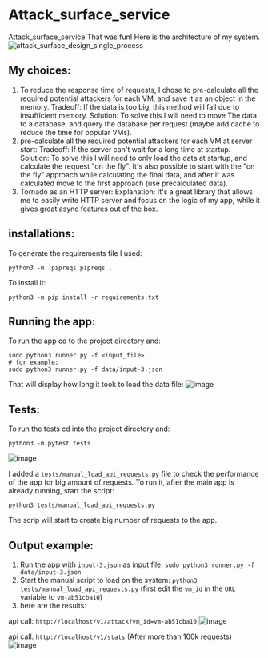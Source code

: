 # Attack_surface_service
Attack_surface_service That was fun!
Here is the architecture of my system.
![attack_surface_design_single_process](https://user-images.githubusercontent.com/35425887/126724467-eae657db-c406-465a-a03c-888948642351.png)

## My choices:
1. To reduce the response time of requests, I chose to pre-calculate all the required potential attackers for each VM, and save it as an object in the memory.
    Tradeoff: If the data is too big, this method will fail due to insufficient memory. 
    Solution: To solve this I will need to move The data to a database, and query the database per request (maybe add cache to reduce the time for popular VMs).
2. pre-calculate all the required potential attackers for each VM at server start:
    Tradeoff: If the server can't wait for a long time at startup. 
    Solution: To solve this I will need to only load the data at startup, and calculate the request "on the fly". It's also possible to start with the "on the fly" approach while calculating the final data, and after it was calculated move to the first approach (use precalculated data).
3. Tornado as an HTTP server:
    Explanation: It's a great library that allows me to easily write HTTP server and focus on the logic of my app, while it gives great async features out of the box. 



## installations:

To generate the requirements file I used:
```
python3 -m  pipreqs.pipreqs .
```

To install it:
```
python3 -m pip install -r requirements.txt
```


## Running the app:
To run the app cd to the project directory and:
```
sudo python3 runner.py -f <input_file>
# for example:
sudo python3 runner.py -f data/input-3.json
```
That will display how long it took to load the data file:
![image](https://user-images.githubusercontent.com/35425887/126723466-c587e77f-f259-4eed-b57b-11041aebeb0b.png)


## Tests:
To run the tests cd into the project directory and:
```
python3 -m pytest tests
```
![image](https://user-images.githubusercontent.com/35425887/126723654-06f36a3c-9d88-4503-8d8d-c7a61f8a401b.png)

I added a `tests/manual_load_api_requests.py` file to check the performance of the app for big amount of requests.
To run it, after the main app is already running, start the script:
```
python3 tests/manual_load_api_requests.py
```
The scrip will start to create big number of requests to the app.

## Output example:
1. Run the app with `input-3.json` as input file: `sudo python3 runner.py -f data/input-3.json`
2. Start the manual script to load on the system: `python3 tests/manual_load_api_requests.py` (first edit the `vm_id` in the `URL` variable to `vm-ab51cba10`)
3. here are the results:

api call: `http://localhost/v1/attack?vm_id=vm-ab51cba10`
![image](https://user-images.githubusercontent.com/35425887/126726509-92f1454a-1ec7-4221-bed9-d665ffca1b34.png)

api call: `http://localhost/v1/stats` (After more than 100k requests)
![image](https://user-images.githubusercontent.com/35425887/126726815-ae7f2d42-ad34-4ddf-8ab6-69046d0bfd22.png)

